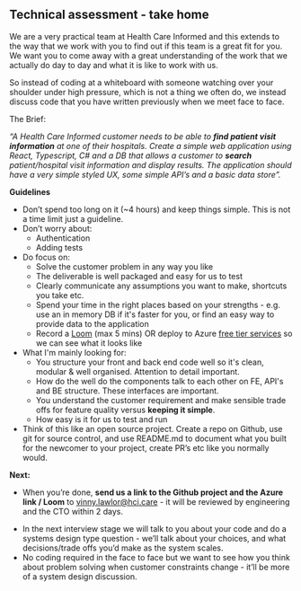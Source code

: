 ## Technical assessment - take home 

We are a very practical team at Health Care Informed and this extends to the way that we work with you to find out if this team is a great fit for you. We want you to come away with a great understanding of the work that we actually do day to day and what it is like to work with us. 

So instead of coding at a whiteboard with someone watching over your shoulder under high pressure, which is not a thing we often do, we instead discuss code that you have written previously when we meet face to face.

The Brief:

_“A Health Care Informed customer needs to be able to_ **_find patient visit information_** _at one of their hospitals. Create a simple web application using React, Typescript, C# and a DB that allows a customer to_ **_search_** _patient/hospital visit information and display results. The application should have a very simple styled UX, some simple API’s and a basic data store”._

**Guidelines**

* Don’t spend too long on it (~4 hours) and keep things simple. This is not a time limit just a guideline.
* Don’t worry about:
  * Authentication 
  * Adding tests
* Do focus on:
  *  Solve the customer problem in any way you like
  *  The deliverable is well packaged and easy for us to test
  *  Clearly communicate any assumptions you want to make, shortcuts you take etc.
  *  Spend your time in the right places based on your strengths - e.g. use an in memory DB if it's faster for you, or find an easy way to provide data to the application
  *  Record a [Loom](https://www.loom.com/) (max 5 mins) OR deploy to Azure [free tier services](https://azure.microsoft.com/en-us/pricing/free-services) so we can see what it looks like
* What I'm mainly looking for:
  * You structure your front and back end code well so it's clean, modular & well organised. Attention to detail important.
  * How do the well do the components talk to each other on FE, API's and BE structure. These interfaces are important.
  * You understand the customer requirement and make sensible trade offs for feature quality versus **keeping it simple**.
  * How easy is it for us to test and run
* Think of this like an open source project. Create a repo on Github, use git for source control, and use README.md to document what you built for the newcomer to your project, create PR’s etc like you normally would.

**Next:** 

* When you’re done, **send us a link to the Github project and the Azure link / Loom** to vinny.lawlor@hci.care - it will be reviewed by engineering and the CTO within 2 days.

<!---->

* In the next interview stage we will talk to you about your code and do a systems design type question - we’ll talk about your choices, and what decisions/trade offs you’d make as the system scales.
* No coding required in the face to face but we want to see how you think about problem solving when customer constraints change - it’ll be more of a system design discussion.
